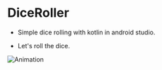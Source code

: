 # DiceRoller

- Simple dice rolling with kotlin in android studio.

- Let's roll the dice.

![Animation](https://user-images.githubusercontent.com/25149142/186025893-6073250e-3b61-401c-bd39-e838476035bd.gif)
